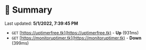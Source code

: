 # 📖 Summary
Last updated: **5/1/2022, 7:39:45 PM**

- `GET` [https://uptimerfree.tk](https://uptimerfree.tk) - **Up** (931ms)
- `GET` [https://monitoruptimer.tk](https://monitoruptimer.tk) - **Down** (399ms)
